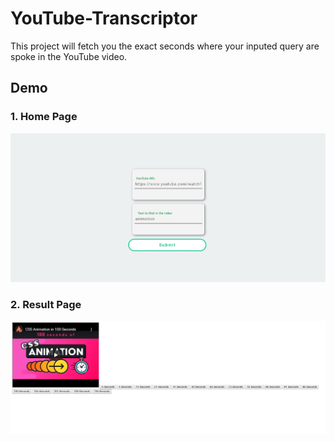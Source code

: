 # YouTube-Transcriptor
This project will fetch you the exact seconds where your inputed query are spoke in the YouTube video.

## Demo
  ### 1. Home Page
  ![Home Page](https://github.com/harsh2201/YouTube-Transcriptor/blob/master/home.jpg)
  ### 2. Result Page
  ![Result Page](https://github.com/harsh2201/YouTube-Transcriptor/blob/master/result.jpg)
